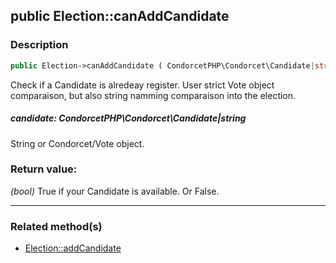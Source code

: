 ## public Election::canAddCandidate

### Description    

```php
public Election->canAddCandidate ( CondorcetPHP\Condorcet\Candidate|string candidate ) : bool
```

Check if a Candidate is alredeay register. User strict Vote object comparaison, but also string namming comparaison into the election.
    

##### **candidate:** *CondorcetPHP\Condorcet\Candidate|string*   
String or Condorcet/Vote object.    


### Return value:   

*(bool)* True if your Candidate is available. Or False.


---------------------------------------

### Related method(s)      

* [Election::addCandidate](../Election%20Class/public%20Election--addCandidate.md)    
